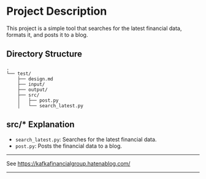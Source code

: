 # Project Description

This project is a simple tool that searches for the latest financial data, formats it, and posts it to a blog.

## Directory Structure

```
.
└── test/
    ├── design.md
    ├── input/
    ├── output/
    ├── src/
    │   ├── post.py
    │   └── search_latest.py
```

## src/* Explanation
- `search_latest.py`: Searches for the latest financial data.
- `post.py`: Posts the financial data to a blog.

---

See https://kafkafinancialgroup.hatenablog.com/

---
